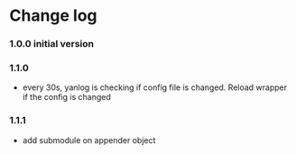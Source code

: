 # Change log
### 1.0.0 initial version
### 1.1.0
* every 30s, yanlog is checking if config file is changed. Reload wrapper if the config is changed

### 1.1.1
* add submodule on appender object